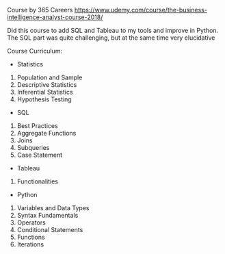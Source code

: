Course by 365 Careers https://www.udemy.com/course/the-business-intelligence-analyst-course-2018/

Did this course to add SQL and Tableau to my tools and improve in Python. The SQL part was quite challenging, but at the same time very elucidative

Course Curriculum:
 - Statistics
  1. Population and Sample
  2. Descriptive Statistics
  3. Inferential Statistics
  4. Hypothesis Testing
 - SQL
  1. Best Practices
  2. Aggregate Functions
  3. Joins
  4. Subqueries
  5. Case Statement
 - Tableau
  1. Functionalities
 - Python
  1. Variables and Data Types
  2. Syntax Fundamentals
  3. Operators
  4. Conditional Statements
  5. Functions
  6. Iterations
